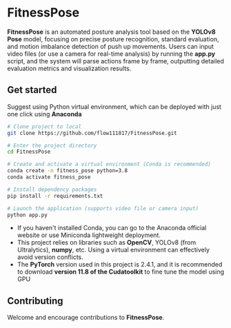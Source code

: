 # FitnessPose

**FitnessPose** is an automated posture analysis tool based on the **YOLOv8 Pose** model, focusing on precise posture recognition, standard evaluation, and motion imbalance detection of push up movements. Users can input video files (or use a camera for real-time analysis) by running the **app.py** script, and the system will parse actions frame by frame, outputting detailed evaluation metrics and visualization results.

## Get started

Suggest using Python virtual environment, which can be deployed with just one click using **Anaconda**

```bash
# Clone project to local
git clone https://github.com/flow111817/FitnessPose.git

# Enter the project directory
cd FitnessPose

# Create and activate a virtual environment (Conda is recommended)
conda create -n fitness_pose python=3.8
conda activate fitness_pose

# Install dependency packages
pip install -r requirements.txt

# Launch the application (supports video file or camera input)
python app.py
```

- If you haven't installed Conda, you can go to the Anaconda official website or use Miniconda lightweight deployment.
- This project relies on libraries such as **OpenCV**, YOLOv8 (from Ultralytics), **numpy**, etc. Using a virtual environment can effectively avoid version conflicts.
- The **PyTorch** version used in this project is 2.4.1, and it is recommended to download **version 11.8 of the Cudatoolkit** to fine tune the model using GPU

## Contributing

Welcome and encourage contributions to **FitnessPose**.
